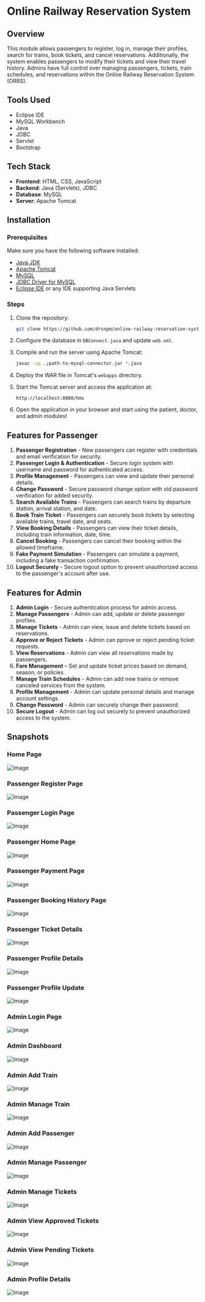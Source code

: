 # Online Railway Reservation System

## Overview
This module allows passengers to register, log in, manage their profiles, search for trains, book tickets, and cancel reservations. Additionally, the system enables passengers to modify their tickets and view their travel history. Admins have full control over managing passengers, tickets, train schedules, and reservations within the Online Railway Reservation System (ORRS).

## Tools Used
- Eclipse IDE
- MySQL Workbench
- Java
- JDBC
- Servlet
- Bootstrap

## Tech Stack
- **Frontend**: HTML, CSS, JavaScript
- **Backend**: Java (Servlets), JDBC
- **Database**: MySQL
- **Server**: Apache Tomcat

## Installation

### Prerequisites
Make sure you have the following software installed:
- [Java JDK](https://www.oracle.com/java/technologies/javase-jdk11-downloads.html)
- [Apache Tomcat](https://tomcat.apache.org/)
- [MySQL](https://www.mysql.com/)
- [JDBC Driver for MySQL](https://dev.mysql.com/downloads/connector/j/)
- [Eclipse IDE](https://www.eclipse.org/downloads/) or any IDE supporting Java Servlets

### Steps
1. Clone the repository:
   ```bash
   git clone https://github.com/drsnpm/online-railway-reservation-system.git

2. Configure the database in `DBConnect.java` and update `web.xml`.

3. Compile and run the server using Apache Tomcat:
   ```bash
   javac -cp .;path-to-mysql-connector.jar *.java
   ```

4. Deploy the WAR file in Tomcat's `webapps` directory.

5. Start the Tomcat server and access the application at:
   ```
   http://localhost:8080/hms
   ```

6. Open the application in your browser and start using the patient, doctor, and admin modules!

## Features for Passenger
1. **Passenger Registration** - New passengers can register with credentials and email verification for security.
2. **Passenger Login & Authentication** - Secure login system with username and password for authenticated access.  
3. **Profile Management** - Passengers can view and update their personal details. 
4. **Change Password** - Secure password change option with old password verification for added security.  
5. **Search Available Trains** - Passengers can search trains by departure station, arrival station, and date.
6. **Book Train Ticket** - Passengers can securely book tickets by selecting available trains, travel date, and seats.
7. **View Booking Details** - Passengers can view their ticket details, including train information, date, time.
8. **Cancel Booking** - Passengers can cancel their booking within the allowed timeframe.
9. **Fake Payment Simulation** - Passengers can simulate a payment, including a fake transaction confirmation.
10. **Logout Securely** - Secure logout option to prevent unauthorized access to the passenger's account after use.

## Features for Admin
1. **Admin Login** - Secure authentication process for admin access.
2. **Manage Passengers** - Admin can add, update or delete passenger profiles.
3. **Manage Tickets** - Admin can view, issue and delete tickets based on reservations.
4. **Approve or Reject Tickets** - Admin can pprove or reject pending ticket requests.
5. **View Reservations** - Admin can view all reservations made by passengers.
6. **Fare Management** – Set and update ticket prices based on demand, season, or policies.
7. **Manage Train Schedules** - Admin can add new trains or remove canceled services from the system.
8. **Profile Management** - Admin can update personal details and manage account settings.
9. **Change Password** - Admin can securely change their password.
10. **Secure Logout** - Admin can log out securely to prevent unauthorized access to the system.


## Snapshots
### Home Page
![Image](https://github.com/user-attachments/assets/492b1d0e-1785-4501-8dfd-3dd0f5ac8651)
### Passenger Register Page
![Image](https://github.com/user-attachments/assets/66427515-08ba-4430-a386-3d5263d72a50)
### Passenger Login Page
![Image](https://github.com/user-attachments/assets/143aaec8-37f3-44b9-9e0e-59b0e9135fdb)
### Passenger Home Page
![Image](https://github.com/user-attachments/assets/3f633538-a5da-45b4-887f-8fb1316c3491)
### Passenger Payment Page
![Image](https://github.com/user-attachments/assets/b6c60f8d-29da-4ebe-95ef-a05e3a8dac73)
### Passenger Booking History Page
![Image](https://github.com/user-attachments/assets/4e77032d-44a1-4d8d-982f-9b66e1836142)
### Passenger Ticket Details
![Image](https://github.com/user-attachments/assets/75405f36-6ee0-417b-a26e-0addfd139307)
### Passenger Profile Details
![Image](https://github.com/user-attachments/assets/304b0549-a82a-4439-ae2f-9cfd643ecf1d)
### Passenger Profile Update
![Image](https://github.com/user-attachments/assets/97bee3ab-29ec-471d-a730-9490f00d94f3)

### Admin Login Page
![Image](https://github.com/user-attachments/assets/b41c9b85-31a6-4719-a973-65d358faafa8)
### Admin Dashboard
![Image](https://github.com/user-attachments/assets/3f76d2ba-1006-488d-9f1b-619d8125e63f)
### Admin Add Train
![Image](https://github.com/user-attachments/assets/787cbd10-d145-479b-9f77-28b9d276a0b1)
### Admin Manage Train
![Image](https://github.com/user-attachments/assets/fd6d94bb-9a16-4462-be50-e248bea30e22)
### Admin Add Passenger
![Image](https://github.com/user-attachments/assets/283936a1-6fa7-450c-b774-c7a536e5af65)
### Admin Manage Passenger
![Image](https://github.com/user-attachments/assets/d420a359-34a0-4204-9ac9-7b9ea8c59413)
### Admin Manage Tickets
![Image](https://github.com/user-attachments/assets/c77ee591-12ef-4ab9-a62b-4843f201cb75)
### Admin View Approved Tickets
![Image](https://github.com/user-attachments/assets/16d62e8c-2a03-4b1a-8001-e3366b8d33c3)
### Admin View Pending Tickets
![Image](https://github.com/user-attachments/assets/60757ac2-8dd7-446f-a9f8-4d3a972b8e3a)
### Admin Profile Details
![Image](https://github.com/user-attachments/assets/7e7d7fca-74e1-46a2-9993-f4555035e92d)
